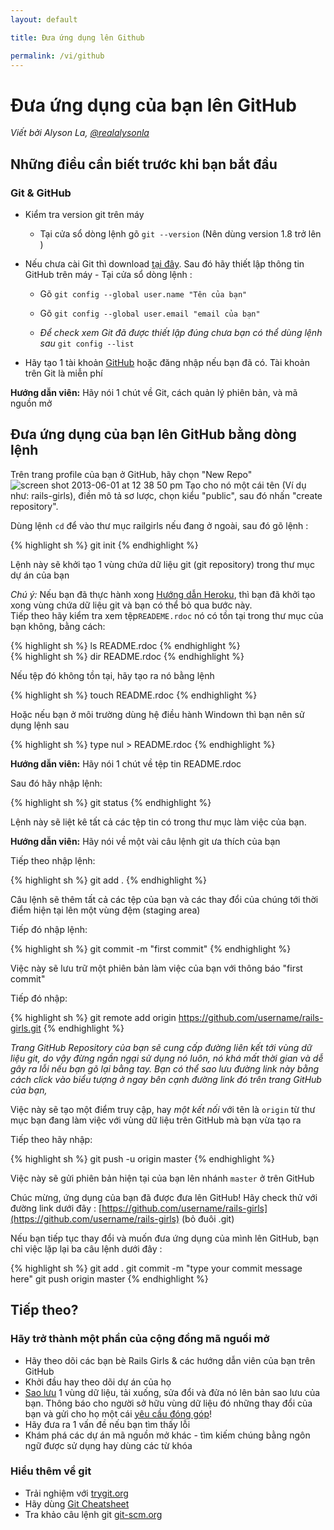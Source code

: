 ```yaml
---
layout: default

title: Đưa ứng dụng lên Github

permalink: /vi/github
---
```


# Đưa ứng dụng của bạn lên GitHub

*Viết bởi Alyson La, [@realalysonla](https://www.twitter.com/realalysonla)*

## Những điều cần biết trước khi bạn bắt đầu 

### Git & GitHub

* Kiểm tra version git trên máy 
	* Tại cửa sổ dòng lệnh gõ  `git --version` (Nên dùng version 1.8 trở lên )

* Nếu chưa cài Git thì download [tại đây](http://git-scm.com/downloads).
	Sau đó hãy thiết lập thông tin GitHub trên máy -  Tại cửa sổ dòng lệnh :
	* Gõ `git config --global user.name "Tên của bạn"`
	* Gõ `git config --global user.email "email của bạn"`

	* _Để check xem Git đã được thiết lập đúng chưa bạn có thể dùng lệnh sau_ `git config --list`

* Hãy tạo 1 tài khoản [GitHub](https://github.com) hoặc đăng nhập nếu bạn đã có. Tài khoản trên Git là miễn phí 

**Hướng dẫn viên:** Hãy nói 1 chút về Git, cách quản lý phiên bản, và mã nguồn mở

## Đưa ứng dụng của bạn lên GitHub bằng dòng lệnh 

Trên trang profile của bạn ở GitHub, hãy chọn "New Repo" ![screen shot 2013-06-01 at 12 38 50 pm](https://f.cloud.github.com/assets/2623954/595307/eb70c6cc-caf2-11e2-9d2d-60deb31ac049.png) Tạo cho nó một cái tên  (Ví dụ như: rails-girls), điền mô tả sơ lược, chọn kiểu "public", sau đó nhấn "create repository".

Dùng lệnh `cd` để vào thư mục railgirls nếu đang ở ngoài, sau đó gõ lệnh :

{% highlight sh %}
git init
{% endhighlight %}

Lệnh này sẽ khởi tạo 1 vùng chứa dữ liệu git (git repository) trong thư mục dự án của bạn 

*Chú ý:* Nếu bạn đã thực hành xong [Hướng dẫn Heroku](/heroku), thì bạn đã khởi tạo xong vùng chứa dữ liệu git và bạn có thể bỏ qua bước này.  
Tiếp theo hãy kiểm tra xem tệp`READEME.rdoc` nó có tồn tại trong thư mục của bạn không, bằng cách:

<div class="os-specific">
  <div class="nix">
    {% highlight sh %}
    ls README.rdoc
    {% endhighlight %}
  </div>
  <div class="win">
    {% highlight sh %}
    dir README.rdoc
    {% endhighlight %}
  </div>
</div>

Nếu tệp đó không tồn tại, hãy tạo ra nó bằng lệnh 

{% highlight sh %}
touch README.rdoc
{% endhighlight %}

Hoặc nếu bạn ở môi trường dùng hệ điều hành Windown thì bạn nên sử dụng lệnh sau 

{% highlight sh %}
type nul > README.rdoc
{% endhighlight %}

**Hướng dẫn viên:** Hãy nói 1 chút về tệp tin README.rdoc

Sau đó hãy nhập lệnh:

{% highlight sh %}
git status
{% endhighlight %}

Lệnh này sẽ liệt kê tất cả các tệp tin có trong thư mục làm việc của bạn.

**Hướng dẫn viên:** Hãy nói về một vài câu lệnh git ưa thích của bạn 

Tiếp theo nhập lệnh:

{% highlight sh %}
git add .
{% endhighlight %}

Câu lệnh sẽ thêm tất cả các tệp của bạn và các thay đổi của chúng tới thời điểm hiện tại lên một vùng đệm (staging area)

Tiếp đó nhập lệnh:

{% highlight sh %}
git commit -m "first commit"
{% endhighlight %}

Việc này sẽ lưu trữ một phiên bản làm việc của bạn với thông báo "first commit"

Tiếp đó nhập:

{% highlight sh %}
git remote add origin https://github.com/username/rails-girls.git
{% endhighlight %}

_Trang GitHub Repository của bạn sẽ cung cấp đường liên kết tới vùng dữ liệu git, do vậy đừng ngần ngại sử dụng nó luôn, nó khá mất thời gian và dễ gây ra lỗi nếu bạn gõ lại bằng tay. Bạn có thể sao lưu đường link này bằng cách click vào biểu tượng ở ngay bên cạnh đường link đó trên trang GitHub của bạn,_

Việc này sẽ tạo một điểm truy cập, hay  _một kết nối_ với tên là `origin` từ thư mục bạn đang làm việc với vùng dữ liệu trên GitHub mà bạn vừa tạo ra 

Tiếp theo hãy nhập:

{% highlight sh %}
git push -u origin master
{% endhighlight %}

Việc này sẽ gửi phiên bản hiện tại của bạn lên nhánh `master` ở trên GitHub

Chúc mừng, ứng dụng của bạn đã được đưa lên GitHub! Hãy check thử với đường link dưới đây : [https://github.com/username/rails-girls](https://github.com/username/rails-girls) (bỏ đuôi .git)

Nếu bạn tiếp tục thay đổi và muốn đưa ứng dụng của mình lên GitHub, bạn chỉ việc lặp lại ba câu lệnh dưới đây :

{% highlight sh %}
git add .
git commit -m "type your commit message here"
git push origin master
{% endhighlight %}

## Tiếp theo?

### Hãy trở thành một phần của cộng đồng mã nguồi mở 

 * Hãy theo dõi các bạn bè  Rails Girls & các hướng dẫn viên của bạn trên GitHub
 * Khởi đầu hay theo dõi dự án của họ
 * [Sao lưu](https://help.github.com/articles/fork-a-repo) 1 vùng dữ liệu, tải xuống, sửa đổi và đửa nó lên bản sao lưu của bạn. Thông báo cho người sở hữu vùng dữ liệu đó những thay đổi của bạn và gửi cho họ một cái [yêu cầu đóng góp](https://help.github.com/articles/using-pull-requests)!
 * Hãy đưa ra 1 vấn đề nếu bạn tìm thấy lỗi 
 * Khám phá các dự án mã nguồn mở khác - tìm kiếm chúng bằng ngôn ngữ được sử dụng hay dùng các từ khóa 

### Hiểu thêm về git

 * Trải nghiệm với [trygit.org](http://try.github.io/)
 * Hãy dùng [Git Cheatsheet](https://na1.salesforce.com/help/doc/en/salesforce_git_developer_cheatsheet.pdf)
 * Tra khảo câu lệnh git [git-scm.org](http://git-scm.com/)
